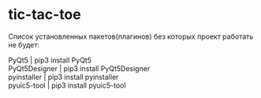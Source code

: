 # tic-tac-toe

Список установленных пакетов(плагинов) без которых проект работать не будет:

PyQt5 | pip3 install PyQt5 <br/>
PyQt5Designer | pip3 install PyQt5Designer <br/>
pyinstaller | pip3 install pyinstaller <br/>
pyuic5-tool | pip3 install pyuic5-tool <br/>
